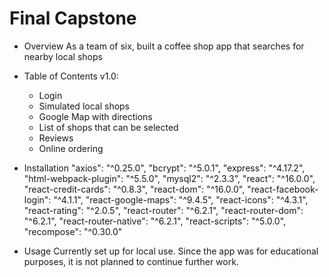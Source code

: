 # Final Capstone
- Overview
  As a team of six, built a coffee shop app that searches for nearby local shops
  
- Table of Contents
  v1.0:
    * Login
    * Simulated local shops
    * Google Map with directions
    * List of shops that can be selected
    * Reviews
    * Online ordering
  
- Installation
    "axios": "^0.25.0",
    "bcrypt": "^5.0.1",
    "express": "^4.17.2",
    "html-webpack-plugin": "^5.5.0",
    "mysql2": "^2.3.3",
    "react": "^16.0.0",
    "react-credit-cards": "^0.8.3",
    "react-dom": "^16.0.0",
    "react-facebook-login": "^4.1.1",
    "react-google-maps": "^9.4.5",
    "react-icons": "^4.3.1",
    "react-rating": "^2.0.5",
    "react-router": "^6.2.1",
    "react-router-dom": "^6.2.1",
    "react-router-native": "^6.2.1",
    "react-scripts": "^5.0.0",
    "recompose": "^0.30.0"
- Usage
  Currently set up for local use. Since the app was for educational purposes, it is not planned to continue further work.
